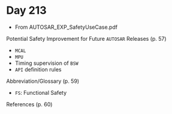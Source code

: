 # Day 213

* From AUTOSAR\_EXP\_SafetyUseCase.pdf

Potential Safety Improvement for Future `AUTOSAR` Releases (p. 57)
* `MCAL`
* `MPU`
* Timing supervision of `BSW`
* `API` definition rules

Abbreviation/Glossary (p. 59)
* `FS`: Functional Safety

References (p. 60)
